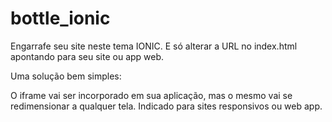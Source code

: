 # bottle_ionic
Engarrafe seu site neste tema IONIC. E só alterar a URL no index.html apontando para seu site ou app web. 

Uma solução bem simples:

O iframe vai ser incorporado em sua aplicação, mas o mesmo vai se redimensionar a qualquer tela. Indicado para sites responsivos ou web app.
